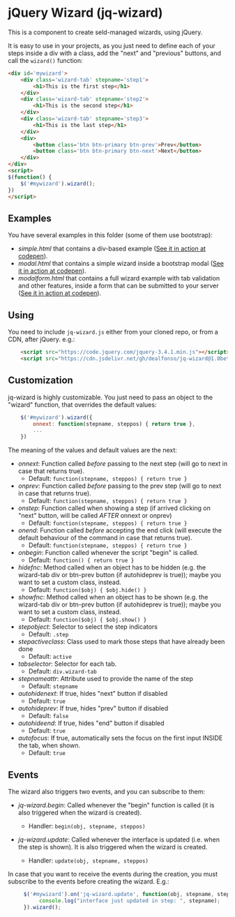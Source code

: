 # jQuery Wizard (jq-wizard)

This is a component to create seld-managed wizards, using jQuery.

It is easy to use in your projects, as you just need to define each of your steps inside a div with a class, add the "next" and "previous" buttons, and call the `wizard()` function:
```html
<div id='mywizard'>
    <div class='wizard-tab' stepname='step1'>
        <h1>This is the first step</h1>
    </div>
    <div class='wizard-tab' stepname='step2'>
        <h1>This is the second step</h1>
    </div>
    <div class='wizard-tab' stepname='step3'>
        <h1>This is the last step</h1>
    </div>
    <div>
        <button class='btn btn-primary btn-prev'>Prev</button>
        <button class='btn btn-primary btn-next'>Next</button>
    </div>
</div>      
<script>
$(function() {
    $('#mywizard').wizard();
})
</script>
```

## Examples

You have several examples in this folder (some of them use bootstrap):
- *simple.html* that contains a div-based example ([See it in action at codepen](https://codepen.io/dealfonso/pen/PoNgjKW)).
- *modal.html* that contains a simple wizard inside a bootstrap modal ([See it in action at codepen](https://codepen.io/dealfonso/pen/XWdQgzO)).
- *modalform.html* that contains a full wizard example with tab validation and other features, inside a form that can be submitted to your server ([See it in action at codepen](https://codepen.io/dealfonso/pen/eYZoRVQ)).

## Using

You need to include `jq-wizard.js` either from your cloned repo, or from a CDN, after jQuery. e.g.:

```html
    <script src="https://code.jquery.com/jquery-3.4.1.min.js"></script>
    <script src="https://cdn.jsdelivr.net/gh/dealfonso/jq-wizard@1.0beta/jq-wizard.js"></script>
```

## Customization

jq-wizard is highly customizable. You just need to pass an object to the "wizard" function, that overrides the default values:

```javascript
    $('#mywizard').wizard({
        onnext: function(stepname, steppos) { return true },
        ...
    })
```

The meaning of the values and default values are the next:

   - *onnext*: Function called *before* passing to the next step (will go to next in case that returns true).
        - Default: `function(stepname, steppos) { return true }`
   - *onprev*: Function called *before* passing to the prev step (will go to next in case that returns true).
        - Default: `function(stepname, steppos) { return true }`
   - *onstep*: Function called when showing a step (if arrived clicking on "next" button, will be called *AFTER* onnext or onprev)
        - Default: `function(stepname, steppos) { return true }`
   - *onend*: Function called *before* accepting the end click (will execute the default behaviour of the command in case that returns true).
        - Default: `function(stepname, steppos) { return true }`
   - *onbegin*: Function called whenever the script "begin" is called.
        - Default: `function() { return true }`
   - *hidefnc*: Method called when an object has to be hidden (e.g. the wizard-tab div or btn-prev button (if autohideprev is true)); maybe you want to set a custom class, instead.
        - Default: `function($obj) { $obj.hide() }`
   - *showfnc*: Method called when an object has to be shown (e.g. the wizard-tab div or btn-prev button (if autohideprev is true)); maybe you want to set a custom class, instead.
        - Default: `function($obj) { $obj.show() }`
   - *stepobject*: Selector to select the step indicators
        - Default: `.step`
   - *stepactiveclass*: Class used to mark those steps that have already been done
        - Default: `active`
   - *tabselector*: Selector for each tab.
        - Default: `div.wizard-tab`
   - *stepnameattr*: Attribute used to provide the name of the step
        - Default: `stepname`
   - *autohidenext*: If true, hides "next" button if disabled
        - Default: `true`
   - *autohideprev*: If true, hides "prev" button if disabled
        - Default: `false`
   - *autohideend*: If true, hides "end" button if disabled
        - Default: `true`
   - *autofocus*: If true, automatically sets the focus on the first input INSIDE the tab, when shown.
        - Default: `true`

## Events

The wizard also triggers two events, and you can subscribe to them:

   - *jq-wizard.begin*: Called whenever the "begin" function is called (it is also triggered when the wizard is created). 
     - Handler: `begin(obj, stepname, steppos)`

   - *jq-wizard.update*: Called whenever the interface is updated (i.e. when the step is shown). It is also triggered when the wizard is created.
     - Handler: `update(obj, stepname, steppos)`

In case that you want to receive the events during the creation, you must subscribe to the events before creating the wizard. E.g.:

```javascript
     $('#mywizard').on('jq-wizard.update', function(obj, stepname, steppos) {
          console.log("interface just updated in step: ", stepname);
     }).wizard();
```
   